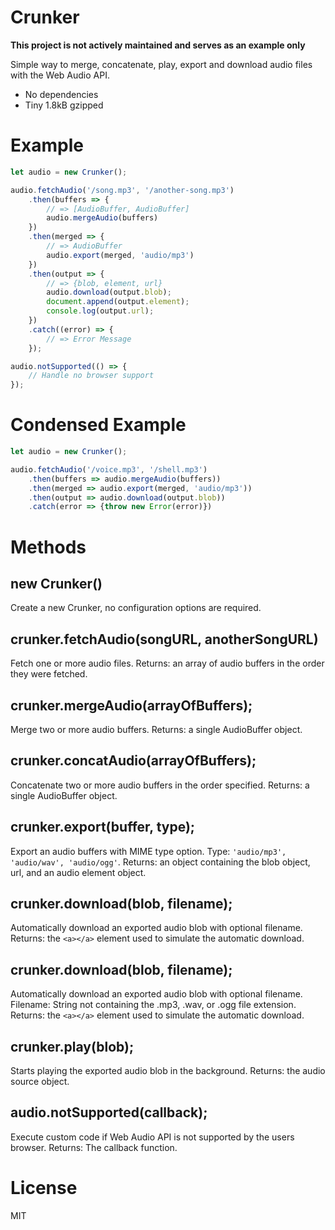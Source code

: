# Crunker

**This project is not actively maintained and serves as an example only**

Simple way to merge, concatenate, play, export and download audio files with the Web Audio API.

* No dependencies
* Tiny 1.8kB gzipped

# Example

```javascript
let audio = new Crunker();

audio.fetchAudio('/song.mp3', '/another-song.mp3')
	.then(buffers => {
		// => [AudioBuffer, AudioBuffer]
		audio.mergeAudio(buffers)
	})
	.then(merged => {
		// => AudioBuffer
		audio.export(merged, 'audio/mp3')
	})
	.then(output => {
		// => {blob, element, url}
		audio.download(output.blob);
		document.append(output.element);
		console.log(output.url);
	})
	.catch((error) => {
		// => Error Message
	});

audio.notSupported(() => {
	// Handle no browser support
});
```

# Condensed Example

```javascript
let audio = new Crunker();

audio.fetchAudio('/voice.mp3', '/shell.mp3')
	.then(buffers => audio.mergeAudio(buffers))
	.then(merged => audio.export(merged, 'audio/mp3'))
	.then(output => audio.download(output.blob))
	.catch(error => {throw new Error(error)})
```

# Methods

## new Crunker()

Create a new Crunker, no configuration options are required.

## crunker.fetchAudio(songURL, anotherSongURL)

Fetch one or more audio files.
Returns: an array of audio buffers in the order they were fetched.

## crunker.mergeAudio(arrayOfBuffers);

Merge two or more audio buffers.
Returns: a single AudioBuffer object.

## crunker.concatAudio(arrayOfBuffers);

Concatenate two or more audio buffers in the order specified.
Returns: a single AudioBuffer object.

## crunker.export(buffer, type);

Export an audio buffers with MIME type option.
Type: `'audio/mp3', 'audio/wav', 'audio/ogg'`.
Returns: an object containing the blob object, url, and an audio element object.

## crunker.download(blob, filename);

Automatically download an exported audio blob with optional filename.
Returns: the `<a></a>` element used to simulate the automatic download.

## crunker.download(blob, filename);

Automatically download an exported audio blob with optional filename.
Filename: String not containing the .mp3, .wav, or .ogg file extension.
Returns: the `<a></a>` element used to simulate the automatic download.

## crunker.play(blob);

Starts playing the exported audio blob in the background.
Returns: the audio source object.

## audio.notSupported(callback);

Execute custom code if Web Audio API is not supported by the users browser.
Returns: The callback function.

# License

MIT
